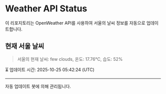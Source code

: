 
# Weather API Status

이 리포지토리는 OpenWeather API를 사용하여 서울의 날씨 정보를 자동으로 업데이트합니다.

## 현재 서울 날씨
> 서울의 현재 날씨: few clouds, 온도: 17.76°C, 습도: 52%

⏳ 업데이트 시간: 2025-10-25 05:42:24 (UTC)

---
자동 업데이트 봇에 의해 관리됩니다.
